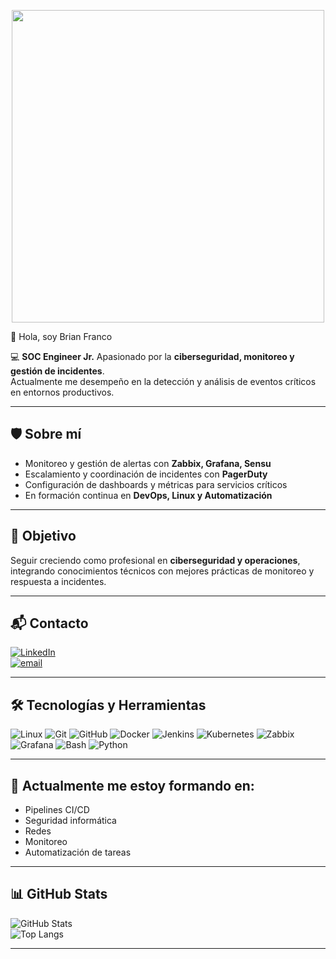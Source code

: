 <p align="center">
  <img src="https://media.giphy.com/media/qgQUggAC3Pfv687qPC/giphy.gif" width="500"/>
</p>

👋 Hola, soy Brian Franco  

💻 **SOC Engineer Jr.** 
Apasionado por la **ciberseguridad, monitoreo y gestión de incidentes**.  
Actualmente me desempeño en la detección y análisis de eventos críticos en entornos productivos.  

---

## 🛡️ Sobre mí  
- Monitoreo y gestión de alertas con **Zabbix, Grafana, Sensu**  
- Escalamiento y coordinación de incidentes con **PagerDuty**  
- Configuración de dashboards y métricas para servicios críticos  
- En formación continua en **DevOps, Linux y Automatización**  

---

## 🚀 Objetivo  
Seguir creciendo como profesional en **ciberseguridad y operaciones**, integrando conocimientos técnicos con mejores prácticas de monitoreo y respuesta a incidentes.  

---

## 📬 Contacto

[![LinkedIn](https://img.shields.io/badge/LinkedIn-%230077B5.svg?logo=linkedin&logoColor=white)](https://linkedin.com/in/brian-franco-devops/)  
[![email](https://img.shields.io/badge/Email-D14836?logo=gmail&logoColor=white)](mailto:francobbrian.16@gmail.com)

---

## 🛠️ Tecnologías y Herramientas

![Linux](https://img.shields.io/badge/Linux-FCC624?style=for-the-badge&logo=linux&logoColor=black)
![Git](https://img.shields.io/badge/Git-F05032?style=for-the-badge&logo=git&logoColor=white)
![GitHub](https://img.shields.io/badge/GitHub-181717?style=for-the-badge&logo=github&logoColor=white)
![Docker](https://img.shields.io/badge/Docker-2496ED?style=for-the-badge&logo=docker&logoColor=white)
![Jenkins](https://img.shields.io/badge/Jenkins-D24939?style=for-the-badge&logo=jenkins&logoColor=white)
![Kubernetes](https://img.shields.io/badge/Kubernetes-326CE5?style=for-the-badge&logo=kubernetes&logoColor=white)
![Zabbix](https://img.shields.io/badge/Zabbix-CC0000?style=for-the-badge&logo=zabbix&logoColor=white)
![Grafana](https://img.shields.io/badge/Grafana-F46800?style=for-the-badge&logo=grafana&logoColor=white)
![Bash](https://img.shields.io/badge/Bash-4EAA25?style=for-the-badge&logo=gnu-bash&logoColor=white)
![Python](https://img.shields.io/badge/Python-3776AB?style=for-the-badge&logo=python&logoColor=white)

---

## 🌱 Actualmente me estoy formando en:

- Pipelines CI/CD
- Seguridad informática
- Redes
- Monitoreo
- Automatización de tareas

---

## 📊 GitHub Stats

![GitHub Stats](https://github-readme-stats.vercel.app/api?username=Briandf25&show_icons=true&theme=dark&count_private=true)  
![Top Langs](https://github-readme-stats.vercel.app/api/top-langs/?username=Briandf25&layout=compact&theme=dark)

---

<!-- Contador de visitas opcional -->


